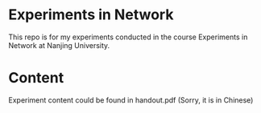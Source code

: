 # Experiments in Network
 This repo is for my experiments conducted in the course Experiments in Network at Nanjing University.

# Content
 Experiment content could be found in handout.pdf (Sorry, it is in Chinese)
